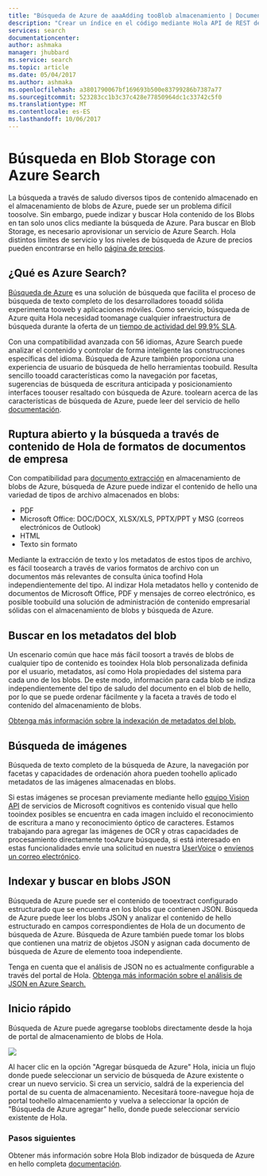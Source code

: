 ```yaml
---
title: "Búsqueda de Azure de aaaAdding tooBlob almacenamiento | Documentos de Microsoft"
description: "Crear un índice en el código mediante Hola API de REST de HTTP de búsqueda de Azure."
services: search
documentationcenter: 
author: ashmaka
manager: jhubbard
ms.service: search
ms.topic: article
ms.date: 05/04/2017
ms.author: ashmaka
ms.openlocfilehash: a3801790067bf169693b500e83799286b7387a77
ms.sourcegitcommit: 523283cc1b3c37c428e77850964dc1c33742c5f0
ms.translationtype: MT
ms.contentlocale: es-ES
ms.lasthandoff: 10/06/2017
---
```

# <a name="searching-blob-storage-with-azure-search"></a>Búsqueda en Blob Storage con Azure Search

La búsqueda a través de saludo diversos tipos de contenido almacenado en el almacenamiento de blobs de Azure, puede ser un problema difícil toosolve. Sin embargo, puede indizar y buscar Hola contenido de los Blobs en tan solo unos clics mediante la búsqueda de Azure. Para buscar en Blob Storage, es necesario aprovisionar un servicio de Azure Search. Hola distintos límites de servicio y los niveles de búsqueda de Azure de precios pueden encontrarse en hello [página de precios](https://aka.ms/azspricing).

## <a name="what-is-azure-search"></a>¿Qué es Azure Search?
[Búsqueda de Azure](https://aka.ms/whatisazsearch) es una solución de búsqueda que facilita el proceso de búsqueda de texto completo de los desarrolladores tooadd sólida experimenta tooweb y aplicaciones móviles. Como servicio, búsqueda de Azure quita Hola necesidad toomanage cualquier infraestructura de búsqueda durante la oferta de un [tiempo de actividad del 99,9% SLA](https://aka.ms/azuresearchsla).

Con una compatibilidad avanzada con 56 idiomas, Azure Search puede analizar el contenido y controlar de forma inteligente las construcciones específicas del idioma. Búsqueda de Azure también proporciona una experiencia de usuario de búsqueda de hello herramientas toobuild. Resulta sencillo tooadd características como la navegación por facetas, sugerencias de búsqueda de escritura anticipada y posicionamiento interfaces toouser resaltado con búsqueda de Azure. toolearn acerca de las características de búsqueda de Azure, puede leer del servicio de hello [documentación](https://aka.ms/azsearchdocs).

## <a name="crack-open-and-search-through-hello-content-of-enterprise-document-formats"></a>Ruptura abierto y la búsqueda a través de contenido de Hola de formatos de documentos de empresa
Con compatibilidad para [documento extracción](https://aka.ms/azsblobindexer) en almacenamiento de blobs de Azure, búsqueda de Azure puede indizar el contenido de hello una variedad de tipos de archivo almacenados en blobs:
- PDF
- Microsoft Office: DOC/DOCX, XLSX/XLS, PPTX/PPT y MSG (correos electrónicos de Outlook)
- HTML
- Texto sin formato

Mediante la extracción de texto y los metadatos de estos tipos de archivo, es fácil toosearch a través de varios formatos de archivo con un documentos más relevantes de consulta única toofind Hola independientemente del tipo. Al indizar Hola metadatos hello y contenido de documentos de Microsoft Office, PDF y mensajes de correo electrónico, es posible toobuild una solución de administración de contenido empresarial sólidas con el almacenamiento de blobs y búsqueda de Azure.

## <a name="search-through-your-blob-metadata"></a>Buscar en los metadatos del blob
Un escenario común que hace más fácil toosort a través de blobs de cualquier tipo de contenido es tooindex Hola blob personalizada definida por el usuario, metadatos, así como Hola propiedades del sistema para cada uno de los blobs. De este modo, información para cada blob se indiza independientemente del tipo de saludo del documento en el blob de hello, por lo que se puede ordenar fácilmente y la faceta a través de todo el contenido del almacenamiento de blobs.

[Obtenga más información sobre la indexación de metadatos del blob.](https://aka.ms/azsblobmetadataindexing)

## <a name="image-search"></a>Búsqueda de imágenes
Búsqueda de texto completo de la búsqueda de Azure, la navegación por facetas y capacidades de ordenación ahora pueden toohello aplicado metadatos de las imágenes almacenadas en blobs.

Si estas imágenes se procesan previamente mediante hello [equipo Vision API](https://www.microsoft.com/cognitive-services/computer-vision-api) de servicios de Microsoft cognitivos es contenido visual que hello tooindex posibles se encuentra en cada imagen incluido el reconocimiento de escritura a mano y reconocimiento óptico de caracteres. Estamos trabajando para agregar las imágenes de OCR y otras capacidades de procesamiento directamente tooAzure búsqueda, si está interesado en estas funcionalidades envíe una solicitud en nuestra [UserVoice](https://aka.ms/azsuv) o [envíenos un correo electrónico](mailto:azscustquestions@microsoft.com).

## <a name="index-and-search-through-json-blobs"></a>Indexar y buscar en blobs JSON
Búsqueda de Azure puede ser el contenido de tooextract configurado estructurado que se encuentra en los blobs que contienen JSON. Búsqueda de Azure puede leer los blobs JSON y analizar el contenido de hello estructurado en campos correspondientes de Hola de un documento de búsqueda de Azure. Búsqueda de Azure también puede tomar los blobs que contienen una matriz de objetos JSON y asignan cada documento de búsqueda de Azure de elemento tooa independiente.

Tenga en cuenta que el análisis de JSON no es actualmente configurable a través del portal de Hola. [Obtenga más información sobre el análisis de JSON en Azure Search.](https://aka.ms/azsjsonblobindexing)

## <a name="quick-start"></a>Inicio rápido
Búsqueda de Azure puede agregarse tooblobs directamente desde la hoja de portal de almacenamiento de blobs de Hola.

![](./media/search-blob-storage-integration/blob-blade.png)

Al hacer clic en la opción "Agregar búsqueda de Azure" Hola, inicia un flujo donde puede seleccionar un servicio de búsqueda de Azure existente o crear un nuevo servicio. Si crea un servicio, saldrá de la experiencia del portal de su cuenta de almacenamiento. Necesitará toore-navegue hoja de portal toohello almacenamiento y vuelva a seleccionar la opción de "Búsqueda de Azure agregar" hello, donde puede seleccionar servicio existente de Hola.

### <a name="next-steps"></a>Pasos siguientes
Obtener más información sobre Hola Blob indizador de búsqueda de Azure en hello completa [documentación](https://aka.ms/azsblobindexer).

